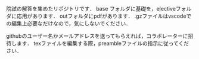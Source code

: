 院試の解答を集めたリポジトリです．
base フォルダに基礎を，electiveフォルダに応用があります．
outフォルダにpdfがあります．
.gzファイルはvscodeでの編集上必要なだけなので，気にしないでください．

githubのユーザー名かメールアドレスを送ってもらえれば，コラボレーターに招待します．
texファイルを編集する際，preambleファイルの指示に従ってください．


